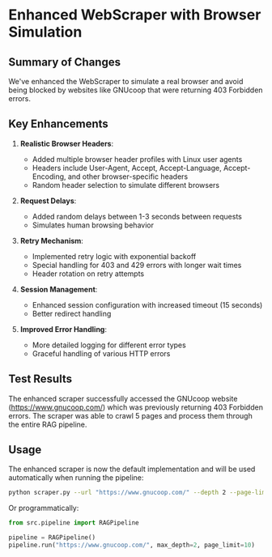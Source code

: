 # Enhanced WebScraper with Browser Simulation

## Summary of Changes

We've enhanced the WebScraper to simulate a real browser and avoid being blocked by websites like GNUcoop that were returning 403 Forbidden errors.

## Key Enhancements

1. **Realistic Browser Headers**: 
   - Added multiple browser header profiles with Linux user agents
   - Headers include User-Agent, Accept, Accept-Language, Accept-Encoding, and other browser-specific headers
   - Random header selection to simulate different browsers

2. **Request Delays**:
   - Added random delays between 1-3 seconds between requests
   - Simulates human browsing behavior

3. **Retry Mechanism**:
   - Implemented retry logic with exponential backoff
   - Special handling for 403 and 429 errors with longer wait times
   - Header rotation on retry attempts

4. **Session Management**:
   - Enhanced session configuration with increased timeout (15 seconds)
   - Better redirect handling

5. **Improved Error Handling**:
   - More detailed logging for different error types
   - Graceful handling of various HTTP errors

## Test Results

The enhanced scraper successfully accessed the GNUcoop website (https://www.gnucoop.com/) which was previously returning 403 Forbidden errors. The scraper was able to crawl 5 pages and process them through the entire RAG pipeline.

## Usage

The enhanced scraper is now the default implementation and will be used automatically when running the pipeline:

```bash
python scraper.py --url "https://www.gnucoop.com/" --depth 2 --page-limit 10
```

Or programmatically:

```python
from src.pipeline import RAGPipeline

pipeline = RAGPipeline()
pipeline.run("https://www.gnucoop.com/", max_depth=2, page_limit=10)
```